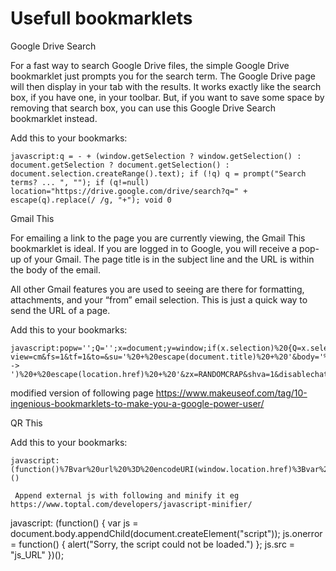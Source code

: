 # Usefull bookmarklets

 Google Drive Search

For a fast way to search Google Drive files, the simple Google Drive bookmarklet just prompts you for the search term. The Google Drive page will then display in your tab with the results. It works exactly like the search box, if you have one, in your toolbar. But, if you want to save some space by removing that search box, you can use this Google Drive  Search bookmarklet instead.

Add this to your bookmarks:

```
javascript:q = - + (window.getSelection ? window.getSelection() : document.getSelection ? document.getSelection() : document.selection.createRange().text); if (!q) q = prompt("Search terms? ... ", ""); if (q!=null) location="https://drive.google.com/drive/search?q=" + escape(q).replace(/ /g, "+"); void 0

```
 Gmail This

For emailing a link to the page you are currently viewing, the Gmail This bookmarklet is ideal. If you are logged in to Google, you will receive a pop-up of your Gmail. The page title is in the subject line and the URL is within the body of the email.

All other Gmail features you are used to seeing are there for formatting, attachments, and your “from” email selection. This is just a quick way to send the URL of a page.

Add this to your bookmarks:
```
javascript:popw='';Q='';x=document;y=window;if(x.selection)%20{Q=x.selection.createRange().text;}%20else%20if%20(y.getSelection)%20{Q=y.getSelection();}%20else%20if%20(x.getSelection)%20{Q=x.getSelection();}popw%20=%20y.open('https://mail.google.com/mail/?view=cm&fs=1&tf=1&to=&su='%20+%20escape(document.title)%20+%20'&body='%20+%20escape(Q)%20+%20escape('       ->     ')%20+%20escape(location.href)%20+%20'&zx=RANDOMCRAP&shva=1&disablechatbrowsercheck=1&ui=1','gmailForm','scrollbars=yes,width=680,height=510,top=175,left=75,status=no,resizable=yes');if%20(!document.all)%20T%20=%20setTimeout('popw.focus()',50);void(0);
```


modified version of following page
https://www.makeuseof.com/tag/10-ingenious-bookmarklets-to-make-you-a-google-power-user/


 QR This

Add this to your bookmarks:
```
javascript:(function()%7Bvar%20url%20%3D%20encodeURI(window.location.href)%3Bvar%20GoogleQrUrl%20%3D%20%22https%3A%2F%2Fchart.googleapis.com%2Fchart%3Fcht%3Dqr%26chl%3D%22%20%2B%20url%20%2B%20%22%26chs%3D400x400%22%3Bwindow.open(GoogleQrUrl%2C%20'_blank')%7D)()
```
```
 Append external js with following and minify it eg https://www.toptal.com/developers/javascript-minifier/

```
javascript: (function() {
    var js = document.body.appendChild(document.createElement("script"));
    js.onerror = function() {
        alert("Sorry, the script could not be loaded.")
    };
    js.src = "js_URL"
})();
```
